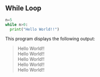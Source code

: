 ## While Loop
```python
n=5
while n>0:
  print("Hello World!!")

```
This program displays the following output:
>Hello World!!  
>Hello World!!  
>Hello World!!  
>Hello World!!  
>Hello World!!  
